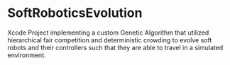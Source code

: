 # SoftRoboticsEvolution
Xcode Project implementing a custom Genetic Algorithm that utilized hierarchical fair competition and deterministic crowding to evolve soft robots and their controllers such that they are able to travel in a simulated environment.
